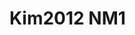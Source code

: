 # Kim2012 NM1
<a name="material" />
<script type="application/ld+json">

  {
    "@context": "https://schema.org/",
    "@type": "ChemicalSubstance",
    "http://purl.org/dc/terms/conformsTo":
      {
        "@type": "CreativeWork",
        "@id": "https://bioschemas.org/profiles/ChemicalSubstance/0.4-RELEASE/"
      },
    "@id": "https://egonw.github.io/nanowiki/nanowiki139.html#material",
    "name": "Kim2012 NM1",
    "sameAs: "http://127.0.0.1/mediawiki/index.php/Special:URIResolver/Kim2012_NM1"
  }
</script>

